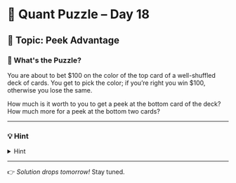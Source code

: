 # 🧠 Quant Puzzle – Day 18

## 📌 Topic: Peek Advantage

### 🤔 What's the Puzzle?

You are about to bet \$100 on the color of the top card of a well-shuffled
deck of cards. You get to pick the color; if you’re right you win \$100,
otherwise you lose the same.

How much is it worth to you to get a peek at the bottom card of
the deck? How much more for a peek at the bottom two cards?

---

### 💡 Hint

<details>
<summary>Hint</summary>

Could the second peek change your mind?

</details>

---

👉 *Solution drops tomorrow!*
Stay tuned.
